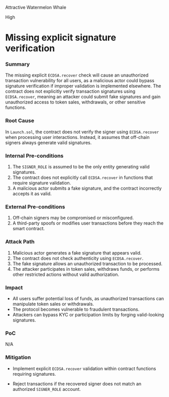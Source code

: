 Attractive Watermelon Whale

High

# Missing explicit signature verification

### Summary

The missing explicit `ECDSA.recover` check will cause an unauthorized transaction vulnerability for all users, as a malicious actor could bypass signature verification if improper validation is implemented elsewhere. The contract does not explicitly verify transaction signatures using `ECDSA.recover`, meaning an attacker could submit fake signatures and gain unauthorized access to token sales, withdrawals, or other sensitive functions.

### Root Cause

In `Launch.sol`, the contract does not verify the signer using `ECDSA.recover`  when processing user interactions.
Instead, it assumes that off-chain signers always generate valid signatures.

### Internal Pre-conditions

1. The `SIGNER_ROLE` is assumed to be the only entity generating valid signatures.
2. The contract does not explicitly call `ECDSA.recover` in functions that require signature validation.
3. A malicious actor submits a fake signature, and the contract incorrectly accepts it as valid.

### External Pre-conditions

1. Off-chain signers may be compromised or misconfigured.
2. A third-party spoofs or modifies user transactions before they reach the smart contract.

### Attack Path

1. Malicious actor generates a fake signature that appears valid.
2. The contract does not check authenticity using `ECDSA.recover`.
3. The fake signature allows an unauthorized transaction to be processed.
4. The attacker participates in token sales, withdraws funds, or performs other restricted actions without valid authorization.

### Impact

- All users suffer potential loss of funds, as unauthorized transactions can manipulate token sales or withdrawals.
- The protocol becomes vulnerable to fraudulent transactions.
- Attackers can bypass KYC or participation limits by forging valid-looking signatures.

### PoC

N/A

### Mitigation

- Implement explicit `ECDSA.recover` validation within contract functions requiring signatures.

- Reject transactions if the recovered signer does not match an authorized `SIGNER_ROLE` account.